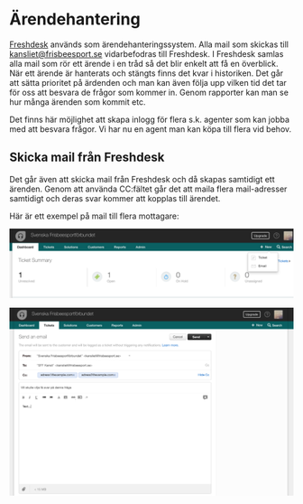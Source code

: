 # Ärendehantering

[Freshdesk](https://frisbeesport.freshdesk.com) används som ärendehanteringssystem. Alla mail som skickas till 
kansliet@frisbeesport.se vidarbefodras till Freshdesk. I Freshdesk samlas alla mail som rör ett ärende i en tråd så det blir enkelt att få en överblick. När ett ärende är hanterats och stängts finns det kvar i historiken. Det går att sätta prioritet på ärdenden och man kan även följa upp vilken tid det tar för oss att besvara de frågor som kommer in. Genom rapporter kan man se hur många ärenden som kommit etc.

Det finns här möjlighet att skapa inlogg för flera s.k. agenter som kan jobba med att besvara frågor. Vi har nu en agent man kan köpa till flera vid behov.

## Skicka mail från Freshdesk

Det går även att skicka mail från Freshdesk och då skapas samtidigt ett ärenden. Genom att använda CC:fältet går det att maila
flera mail-adresser samtidigt och deras svar kommer att kopplas till ärendet.

Här är ett exempel på mail till flera mottagare:

![new_mail1](./media/freshdesk/new_mail1.png "new_mail1")

![new_mail2](./media/freshdesk/new_mail2.png "new_mail1")


